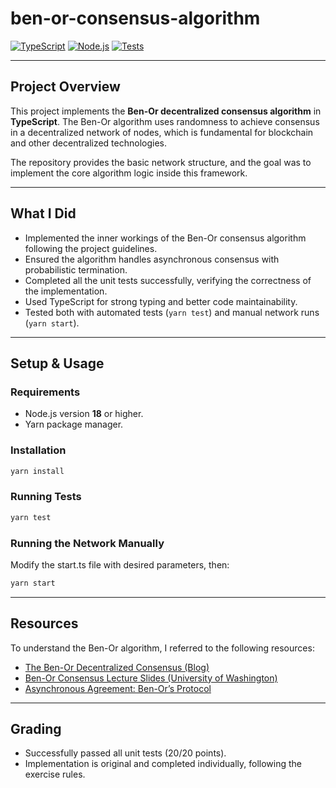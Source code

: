 # ben-or-consensus-algorithm

[![TypeScript](https://img.shields.io/badge/TypeScript-4.9-blue?logo=typescript&style=flat-square)](https://www.typescriptlang.org/)
[![Node.js](https://img.shields.io/badge/Node.js->=18-green?logo=node.js&style=flat-square)](https://nodejs.org/)
[![Tests](https://img.shields.io/badge/tests-passed-brightgreen?style=flat-square)](#)  

---

## Project Overview

This project implements the **Ben-Or decentralized consensus algorithm** in **TypeScript**. The Ben-Or algorithm uses randomness to achieve consensus in a decentralized network of nodes, which is fundamental for blockchain and other decentralized technologies.

The repository provides the basic network structure, and the goal was to implement the core algorithm logic inside this framework.

---

## What I Did

- Implemented the inner workings of the Ben-Or consensus algorithm following the project guidelines.
- Ensured the algorithm handles asynchronous consensus with probabilistic termination.
- Completed all the unit tests successfully, verifying the correctness of the implementation.
- Used TypeScript for strong typing and better code maintainability.
- Tested both with automated tests (`yarn test`) and manual network runs (`yarn start`).

---

## Setup & Usage

### Requirements
- Node.js version **18** or higher.
- Yarn package manager.

### Installation
```bash
yarn install
```

### Running Tests
```bash
yarn test
```

### Running the Network Manually
Modify the start.ts file with desired parameters, then:
```bash
yarn start
 ```


---

## Resources

To understand the Ben-Or algorithm, I referred to the following resources:

- [The Ben-Or Decentralized Consensus (Blog)](https://muratbuffalo.blogspot.com/2019/12/the-ben-or-decentralized-consensus.html)  
- [Ben-Or Consensus Lecture Slides (University of Washington)](https://courses.cs.washington.edu/courses/cse452/19sp/slides/l13-benor.pdf)  
- [Asynchronous Agreement: Ben-Or’s Protocol](https://decentralizedthoughts.github.io/2022-03-30-asynchronous-agreement-part-two-ben-ors-protocol/)  

---

## Grading

- Successfully passed all unit tests (20/20 points).  
- Implementation is original and completed individually, following the exercise rules.

